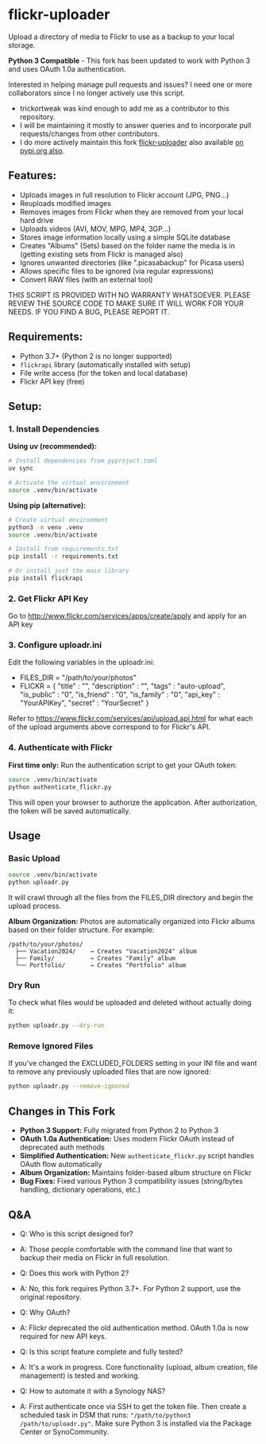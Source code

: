 flickr-uploader
===============

Upload a directory of media to Flickr to use as a backup to your local storage.

**Python 3 Compatible** - This fork has been updated to work with Python 3 and uses OAuth 1.0a authentication.

Interested in helping manage pull requests and issues? I need one or more collaborators since I no longer actively use this script.
* trickortweak was kind enough to add me as a contributor to this repository.
* I will be maintaining it mostly to answer queries and to incorporate pull requests/changes from other contributors.
* I do more actively maintain this fork [flickr-uploader](https://github.com/oPromessa/flickr-uploader) also available [on pypi.org also](https://pypi.org/project/flickr-uploader/).


## Features:
* Uploads images in full resolution to Flickr account (JPG, PNG...)
* Reuploads modified images
* Removes images from Flickr when they are removed from your local hard drive
* Uploads videos (AVI, MOV, MPG, MP4, 3GP...)
* Stores image information locally using a simple SQLite database
* Creates "Albums" (Sets) based on the folder name the media is in (getting existing sets from Flickr is managed also)
* Ignores unwanted directories (like ".picasabackup" for Picasa users)
* Allows specific files to be ignored (via regular expressions)
* Convert RAW files (with an external tool)

THIS SCRIPT IS PROVIDED WITH NO WARRANTY WHATSOEVER. PLEASE REVIEW THE SOURCE CODE TO MAKE SURE IT WILL WORK FOR YOUR NEEDS. IF YOU FIND A BUG, PLEASE REPORT IT.

## Requirements:

* Python 3.7+ (Python 2 is no longer supported)
* `flickrapi` library (automatically installed with setup)
* File write access (for the token and local database)
* Flickr API key (free)

## Setup:

### 1. Install Dependencies

**Using uv (recommended):**
```bash
# Install dependencies from pyproject.toml
uv sync

# Activate the virtual environment
source .venv/bin/activate
```

**Using pip (alternative):**
```bash
# Create virtual environment
python3 -m venv .venv
source .venv/bin/activate

# Install from requirements.txt
pip install -r requirements.txt

# Or install just the main library
pip install flickrapi
```

### 2. Get Flickr API Key
Go to http://www.flickr.com/services/apps/create/apply and apply for an API key

### 3. Configure uploadr.ini
Edit the following variables in the uploadr.ini:

* FILES_DIR = "/path/to/your/photos"
* FLICKR = {
        "title"                 : "",
        "description"           : "",
        "tags"                  : "auto-upload",
        "is_public"             : "0",
        "is_friend"             : "0",
        "is_family"             : "0",
        "api_key"               : "YourAPIKey",
        "secret"                : "YourSecret"
        }

Refer to https://www.flickr.com/services/api/upload.api.html for what each of the
upload arguments above correspond to for Flickr's API.

### 4. Authenticate with Flickr
**First time only:** Run the authentication script to get your OAuth token:
```bash
source .venv/bin/activate
python authenticate_flickr.py
```
This will open your browser to authorize the application. After authorization, the token will be saved automatically.

## Usage

### Basic Upload
```bash
source .venv/bin/activate
python uploadr.py
```

It will crawl through all the files from the FILES_DIR directory and begin the upload process.

**Album Organization:** Photos are automatically organized into Flickr albums based on their folder structure. For example:
```
/path/to/your/photos/
  ├── Vacation2024/    → Creates "Vacation2024" album
  ├── Family/          → Creates "Family" album
  └── Portfolio/       → Creates "Portfolio" album
```

### Dry Run
To check what files would be uploaded and deleted without actually doing it:
```bash
python uploadr.py --dry-run
```

### Remove Ignored Files
If you've changed the EXCLUDED_FOLDERS setting in your INI file and want to remove any previously uploaded files that are now ignored:
```bash
python uploadr.py --remove-ignored
```

## Changes in This Fork

* **Python 3 Support:** Fully migrated from Python 2 to Python 3
* **OAuth 1.0a Authentication:** Uses modern Flickr OAuth instead of deprecated auth methods
* **Simplified Authentication:** New `authenticate_flickr.py` script handles OAuth flow automatically
* **Album Organization:** Maintains folder-based album structure on Flickr
* **Bug Fixes:** Fixed various Python 3 compatibility issues (string/bytes handling, dictionary operations, etc.)

## Q&A
* Q: Who is this script designed for?
* A: Those people comfortable with the command line that want to backup their media on Flickr in full resolution.

* Q: Does this work with Python 2?
* A: No, this fork requires Python 3.7+. For Python 2 support, use the original repository.

* Q: Why OAuth?
* A: Flickr deprecated the old authentication method. OAuth 1.0a is now required for new API keys.

* Q: Is this script feature complete and fully tested?
* A: It's a work in progress. Core functionality (upload, album creation, file management) is tested and working.

* Q: How to automate it with a Synology NAS?
* A: First authenticate once via SSH to get the token file. Then create a scheduled task in DSM that runs: `"/path/to/python3 /path/to/uploadr.py"`. Make sure Python 3 is installed via the Package Center or SynoCommunity.
